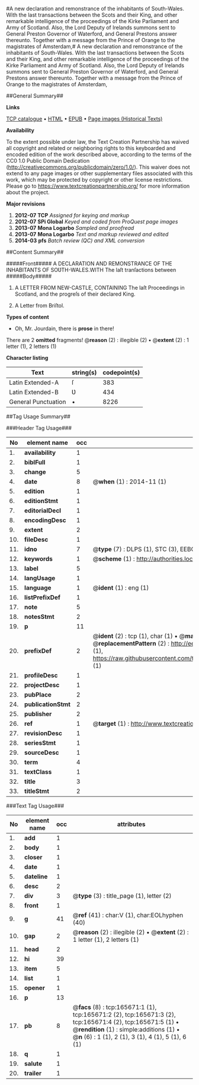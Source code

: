 #A new declaration and remonstrance of the inhabitants of South-Wales. With the last transactions between the Scots and their King, and other remarkable intelligence of the proceedings of the Kirke Parliament and Army of Scotland. Also, the Lord Deputy of Irelands summons sent to General Preston Governor of Waterford, and General Prestons answer thereunto. Together with a message from the Prince of Orange to the magistrates of Amsterdam,#
A new declaration and remonstrance of the inhabitants of South-Wales. With the last transactions between the Scots and their King, and other remarkable intelligence of the proceedings of the Kirke Parliament and Army of Scotland. Also, the Lord Deputy of Irelands summons sent to General Preston Governor of Waterford, and General Prestons answer thereunto. Together with a message from the Prince of Orange to the magistrates of Amsterdam,

##General Summary##

**Links**

[TCP catalogue](http://www.ota.ox.ac.uk/tcp/)  • 
[HTML](http://tei.it.ox.ac.uk/tcp/Texts-HTML/free/A82/A82053.html)  • 
[EPUB](http://tei.it.ox.ac.uk/tcp/Texts-EPUB/free/A82/A82053.epub) • 
[Page images (Historical Texts)](https://historicaltexts.jisc.ac.uk/eebo-99865097e)

**Availability**

To the extent possible under law, the Text Creation Partnership has waived all copyright and related or neighboring rights to this keyboarded and encoded edition of the work described above, according to the terms of the CC0 1.0 Public Domain Dedication (http://creativecommons.org/publicdomain/zero/1.0/). This waiver does not extend to any page images or other supplementary files associated with this work, which may be protected by copyright or other license restrictions. Please go to https://www.textcreationpartnership.org/ for more information about the project.

**Major revisions**

1. __2012-07__ __TCP__ *Assigned for keying and markup*
1. __2012-07__ __SPi Global__ *Keyed and coded from ProQuest page images*
1. __2013-07__ __Mona Logarbo__ *Sampled and proofread*
1. __2013-07__ __Mona Logarbo__ *Text and markup reviewed and edited*
1. __2014-03__ __pfs__ *Batch review (QC) and XML conversion*

##Content Summary##

#####Front#####
A DECLARATION AND REMONSTRANCE OF THE INHABITANTS OF SOƲTH-WALES.WITH The laſt tranſactions between 
#####Body#####

1. A LETTER FROM NEW-CASTLE, CONTAINING The laſt Proceedings in Scotland, and the progreſs of their declared King.

1. A Letter from Briſtol.

**Types of content**

  * Oh, Mr. Jourdain, there is **prose** in there!

There are 2 **omitted** fragments! 
 @__reason__ (2) : illegible (2)  •  @__extent__ (2) : 1 letter (1), 2 letters (1)

**Character listing**


|Text|string(s)|codepoint(s)|
|---|---|---|
|Latin Extended-A|ſ|383|
|Latin Extended-B|Ʋ|434|
|General Punctuation|•|8226|

##Tag Usage Summary##

###Header Tag Usage###

|No|element name|occ|attributes|
|---|---|---|---|
|1.|__availability__|1||
|2.|__biblFull__|1||
|3.|__change__|5||
|4.|__date__|8| @__when__ (1) : 2014-11 (1)|
|5.|__edition__|1||
|6.|__editionStmt__|1||
|7.|__editorialDecl__|1||
|8.|__encodingDesc__|1||
|9.|__extent__|2||
|10.|__fileDesc__|1||
|11.|__idno__|7| @__type__ (7) : DLPS (1), STC (3), EEBO-CITATION (1), PROQUEST (1), VID (1)|
|12.|__keywords__|1| @__scheme__ (1) : http://authorities.loc.gov/ (1)|
|13.|__label__|5||
|14.|__langUsage__|1||
|15.|__language__|1| @__ident__ (1) : eng (1)|
|16.|__listPrefixDef__|1||
|17.|__note__|5||
|18.|__notesStmt__|2||
|19.|__p__|11||
|20.|__prefixDef__|2| @__ident__ (2) : tcp (1), char (1)  •  @__matchPattern__ (2) : ([0-9\-]+):([0-9IVX]+) (1), (.+) (1)  •  @__replacementPattern__ (2) : http://eebo.chadwyck.com/downloadtiff?vid=$1&page=$2 (1), https://raw.githubusercontent.com/textcreationpartnership/Texts/master/tcpchars.xml#$1 (1)|
|21.|__profileDesc__|1||
|22.|__projectDesc__|1||
|23.|__pubPlace__|2||
|24.|__publicationStmt__|2||
|25.|__publisher__|2||
|26.|__ref__|1| @__target__ (1) : http://www.textcreationpartnership.org/docs/. (1)|
|27.|__revisionDesc__|1||
|28.|__seriesStmt__|1||
|29.|__sourceDesc__|1||
|30.|__term__|4||
|31.|__textClass__|1||
|32.|__title__|3||
|33.|__titleStmt__|2||


###Text Tag Usage###

|No|element name|occ|attributes|
|---|---|---|---|
|1.|__add__|1||
|2.|__body__|1||
|3.|__closer__|1||
|4.|__date__|1||
|5.|__dateline__|1||
|6.|__desc__|2||
|7.|__div__|3| @__type__ (3) : title_page (1), letter (2)|
|8.|__front__|1||
|9.|__g__|41| @__ref__ (41) : char:V (1), char:EOLhyphen (40)|
|10.|__gap__|2| @__reason__ (2) : illegible (2)  •  @__extent__ (2) : 1 letter (1), 2 letters (1)|
|11.|__head__|2||
|12.|__hi__|39||
|13.|__item__|5||
|14.|__list__|1||
|15.|__opener__|1||
|16.|__p__|13||
|17.|__pb__|8| @__facs__ (8) : tcp:165671:1 (1), tcp:165671:2 (2), tcp:165671:3 (2), tcp:165671:4 (2), tcp:165671:5 (1)  •  @__rendition__ (1) : simple:additions (1)  •  @__n__ (6) : 1 (1), 2 (1), 3 (1), 4 (1), 5 (1), 6 (1)|
|18.|__q__|1||
|19.|__salute__|1||
|20.|__trailer__|1||
